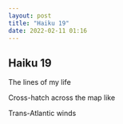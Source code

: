 ```yaml
---
layout: post
title: "Haiku 19"
date: 2022-02-11 01:16
---
```

Haiku 19
-
The lines of my life

Cross-hatch across the map like

Trans-Atlantic winds
